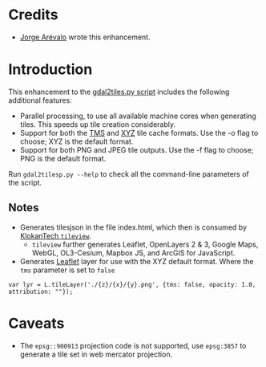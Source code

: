 # Credits

* [Jorge Arévalo](https://github.com/jorgeas80) wrote this enhancement.

# Introduction

This enhancement to the [gdal2tiles.py script](http://www.gdal.org/gdal2tiles.html) includes the following additional features:

* Parallel processing, to use all available machine cores when generating tiles. This speeds up tile creation considerably.
* Support for both the [TMS](http://wiki.osgeo.org/wiki/Tile_Map_Service_Specification) and [XYZ](http://wiki.openstreetmap.org/wiki/Slippy_map_tilenames) tile cache formats. Use the -o flag to choose; XYZ is the default format.
* Support for both PNG and JPEG tile outputs. Use the -f flag to choose; PNG is the default format.
 
Run ``gdal2tilesp.py --help`` to check all the command-line parameters of the script.

## Notes
* Generates tilesjson in the file index.html, which then is consumed by [KlokanTech `tileview`](https://github.com/klokantech/cdn.klokantech.com).  
  * `tileview` further generates Leaflet, OpenLayers 2 & 3, Google Maps, WebGL, OL3-Cesium, Mapbox JS, and ArcGIS for JavaScript.
* Generates [Leaflet](http://leafletjs.com) layer for use with the XYZ default format.   Where the `tms` parameter is set to `false`
```
var lyr = L.tileLayer('./{z}/{x}/{y}.png', {tms: false, opacity: 1.0, attribution: ""});
```
# Caveats

* The ``epsg::900913`` projection code is not supported, use ``epsg:3857`` to generate a tile set in web mercator projection.

